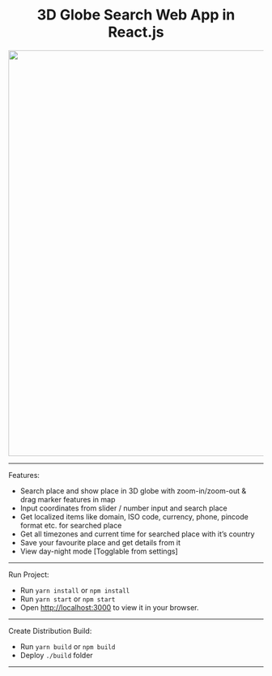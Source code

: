 <div align="center">
    <h1>3D Globe Search Web App in React.js</h1>
    <img src="https://webapps-b7f67.web.app/3dglobesearch.png" width='800'/>
</div>

---

Features:

- Search place and show place in 3D globe with zoom-in/zoom-out & drag marker features in map
- Input coordinates from slider / number input and search place
- Get localized items like domain, ISO code, currency, phone, pincode format etc. for searched place
- Get all timezones and current time for searched place with it’s country
- Save your favourite place and get details from it
- View day-night mode [Togglable from settings]

---

Run Project:

- Run `yarn install` or `npm install`
- Run `yarn start` or `npm start`
- Open [http://localhost:3000](http://localhost:3000) to view it in your browser.

---

Create Distribution Build:

- Run `yarn build` or `npm build`
- Deploy `./build` folder

---
